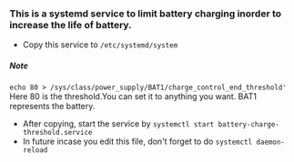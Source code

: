 ### This is a systemd service to limit battery charging inorder to increase the life of battery.

* Copy this service to `/etc/systemd/system`

##### Note
`echo 80 > /sys/class/power_supply/BAT1/charge_control_end_threshold'`
Here 80 is the threshold.You can set it to anything you want. BAT1 represents the battery.

* After copying, start the service by `systemctl start battery-charge-threshold.service`
* In future incase you edit this file, don't forget to  do `systemctl daemon-reload`
